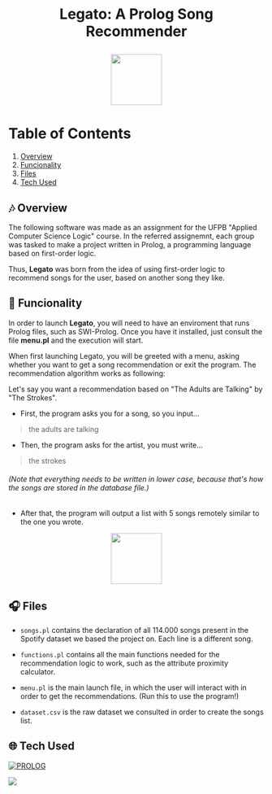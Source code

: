 # <p align="center"> **Legato: A Prolog Song Recommender**</p>

<p align="center">
  <a>
    <img src="https://www.alexanderpaczynski.com/chipmusic/commonimages/gifs/dancingnotes.gif" height=100/>
  </a>
</p>


Table of Contents
======================================
1. [Overview](#overview)
2. [Funcionality](#funcionality)
3. [Files](#files)
4. [Tech Used](#tech-used)


<a id ="overview"></a>

## 🎶 Overview 

The following software was made as an assignment for the UFPB "Applied Computer Science Logic" course. In the referred assignemnt, each group was tasked to make a project written in Prolog, a programming language based on first-order logic.

Thus, **Legato** was born from the idea of using first-order logic to recommend songs for the user, based on another song they like.

<a id ="funcionality"></a>

## 🎵 Funcionality
In order to launch **Legato**, you will need to have an enviroment that runs Prolog files, such as SWI-Prolog. Once you have it installed, just consult the file **menu.pl** and the execution will start.

When first launching Legato, you will be greeted with a menu, asking whether you want to get a song recommendation or exit the program. The recommendation algorithm works as following:

Let's say you want a recommendation based on "The Adults are Talking" by "The Strokes".

- First, the program asks you for a song, so you input...
>the adults are talking
- Then, the program asks for the artist, you must write...
>the strokes

<h6>(Note that everything needs to be written in lower case, because that's how the songs are stored in the database file.)</h6>

- After that, the program will output a list with 5 songs remotely similar to the one you wrote.

<p align="center">
  <a>
    <img src="https://static.wikia.nocookie.net/dank_memer/images/4/48/Musical_Note.gif/revision/latest?cb=20220830163240" height=100/>
  </a>
</p>

<a id ="files"></a>

## 🎧 Files

- ``songs.pl`` contains the declaration of all 114.000 songs present in the Spotify dataset we based the project on. Each line is a different song.

- ``functions.pl`` contains all the main functions needed for the recommendation logic to work, such as the attribute proximity calculator.

- ``menu.pl`` is the main launch file, in which the user will interact with in order to get the recommendations. (Run this to use the program!)

- ``dataset.csv`` is the raw dataset we consulted in order  to create the songs list.

<a id ="tech-used"></a>

## 🌐 Tech Used

<a href="https://www.swi-prolog.org/"><img src="https://img.shields.io/badge/PROLOG-9e193d?style=for-the-badge" alt="PROLOG" />
</a>

<a href="https://www.python.org/"><img src="https://img.shields.io/badge/Python-FFD43B?style=for-the-badge&logo=python&logoColor=blue"></a>
